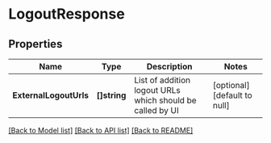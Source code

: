 # LogoutResponse

## Properties
Name | Type | Description | Notes
------------ | ------------- | ------------- | -------------
**ExternalLogoutUrls** | **[]string** | List of addition logout URLs which should be called by UI | [optional] [default to null]

[[Back to Model list]](../README.md#documentation-for-models) [[Back to API list]](../README.md#documentation-for-api-endpoints) [[Back to README]](../README.md)
